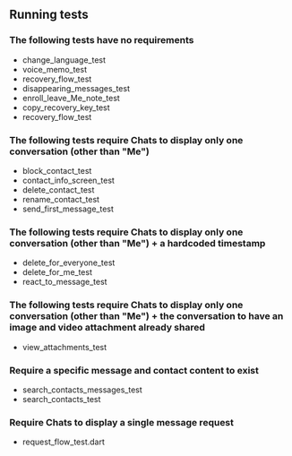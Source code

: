 ## Running tests

### The following tests have no requirements
- change_language_test
- voice_memo_test
- recovery_flow_test
- disappearing_messages_test
- enroll_leave_Me_note_test
- copy_recovery_key_test
- recovery_flow_test

### The following tests require Chats to display only one conversation (other than "Me")
- block_contact_test
- contact_info_screen_test
- delete_contact_test
- rename_contact_test
- send_first_message_test

### The following tests require Chats to display only one conversation (other than "Me") + a hardcoded timestamp
- delete_for_everyone_test
- delete_for_me_test
- react_to_message_test

### The following tests require Chats to display only one conversation (other than "Me") + the conversation to have an image and video attachment already shared
- view_attachments_test

### Require a specific message and contact content to exist 
- search_contacts_messages_test
- search_contacts_test

### Require Chats to display a single message request
- request_flow_test.dart

